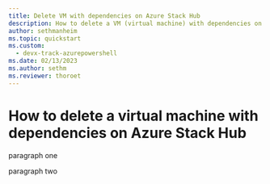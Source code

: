 ```yaml
---
title: Delete VM with dependencies on Azure Stack Hub 
description: How to delete a VM (virtual machine) with dependencies on Azure Stack Hub
author: sethmanheim
ms.topic: quickstart
ms.custom:
  - devx-track-azurepowershell
ms.date: 02/13/2023
ms.author: sethm
ms.reviewer: thoroet
---
```

# How to delete a virtual machine with dependencies on Azure Stack Hub

paragraph one 

paragraph two  

   